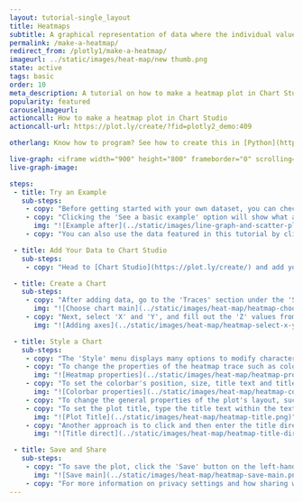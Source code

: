 ```yaml
---
layout: tutorial-single_layout
title: Heatmaps
subtitle: A graphical representation of data where the individual values contained in a matrix are represented as colors.
permalink: /make-a-heatmap/
redirect_from: /plotly1/make-a-heatmap/
imageurl: ../static/images/heat-map/new thumb.png
state: active
tags: basic
order: 10
meta_description: A tutorial on how to make a heatmap plot in Chart Studio.
popularity: featured
carouselimageurl:
actioncall: How to make a heatmap plot in Chart Studio
actioncall-url: https://plot.ly/create/?fid=plotly2_demo:409

otherlang: Know how to program? See how to create this in [Python](https://plot.ly/python/heatmaps/) or [R](https://plot.ly/r/heatmaps/).

live-graph: <iframe width="900" height="800" frameborder="0" scrolling="no" src="https://plot.ly/~plotly2_demo/409.embed"></iframe>
live-graph-image:

steps:
 - title: Try an Example
   sub-steps:
    - copy: "Before getting started with your own dataset, you can check out an example. First, select the 'Type' menu. Hovering the mouse over the chart type icon will display three options: 1) Charts like this by Chart Studio users, 2) View tutorials on this chart type, and, 3) See a basic example."
    - copy: "Clicking the 'See a basic example' option will show what a sample chart looks like after adding data and editing with the style. You'll also see what labels and style attributes were selected for this specific chart, as well as the end result."
      img: "![Example after](../static/images/line-graph-and-scatter-plot-with-excel/scatter-try-example.gif)"
    - copy: "You can also use the data featured in this tutorial by clicking on 'Open This Data in Chart Studio' on the left-hand side. It'll open in Chart Studio."

 - title: Add Your Data to Chart Studio
   sub-steps:
    - copy: "Head to [Chart Studio](https://plot.ly/create/) and add your data. You have the option of typing directly in the grid, uploading your file, or entering the URL of an online dataset. Chart Studio accepts .xls, .xlsx, or .csv files. For more information on how to enter your data, see [this](https://help.plot.ly/add-data-to-the-plotly-grid/) tutorial."

 - title: Create a Chart
   sub-steps:
    - copy: "After adding data, go to the 'Traces' section under the 'Structure' menu on the left-hand side. Choose the 'Type' of trace, then choose 'Heatmap' under 'Simple' chart type."
      img: "![Choose chart main](../static/images/heat-map/heatmap-choose-chart.png)"
    - copy: "Next, select 'X' and 'Y', and fill out the 'Z' values from their respective dropdown menus. This will create a heatmap, as seen below."
      img: "![Adding axes](../static/images/heat-map/heatmap-select-x-y-z.gif)"

 - title: Style a Chart
   sub-steps:
    - copy: "The 'Style' menu displays many options to modify characteristics of the overall chart layout or the individual traces. To see more options about styling the chart, visit the [style and layout](https://help.plot.ly/tutorials/#layout) section of the Chart Studio documentation."
    - copy: "To change the properties of the heatmap trace such as colorscale settings, smoothing effect or gaps between cells, go to the 'Traces' section under the 'Style' menu."
      img: "![Heatmap properties](../static/images/heat-map/heatmap-properties.png)"
    - copy: "To set the colorbar's position, size, title text and title location, go to the 'Color Bars' section under the 'Style' menu."
      img: "![Colorbar properties](../static/images/heat-map/heatmap-colorbar-properties.png)"
    - copy: "To change the general properties of the plot's layout, such as background color, font styling, or margin settings, go to the 'General' section under the 'Style' menu."
    - copy: "To set the plot title, type the title text within the textbox provided under 'Title.'"
      img: "![Plot Title](../static/images/heat-map/heatmap-title.png)"
    - copy: "Another approach is to click and then enter the title directly on the plot interface. The same can be done for the axes title and the colorscale title."
      img: "![Title direct](../static/images/heat-map/heatmap-title-direct.png)"

 - title: Save and Share
   sub-steps:
    - copy: "To save the plot, click the 'Save' button on the left-hand side. A save modal will appear, as seen below, where you can specify the filenames and privacy settings for your plot and data grid."
      img: "![Save main](../static/images/heat-map/heatmap-save-main.png)"
    - copy: "For more information on privacy settings and how sharing works, visit Chart Studio's [sharing tutorial](http://help.plot.ly/save-share-and-export-in-plotly/)."
---
```

